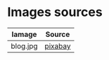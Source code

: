 Images sources
======


Iamage | Source
--- | ---
blog.jpg | [pixabay](https://pixabay.com/en/workplace-computer-media-article-3233497/)
